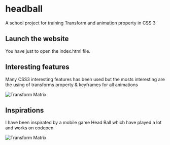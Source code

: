 # headball
A school project for training Transform and animation property in CSS 3 

## Launch the website
You have just to open the index.html file.

## Interesting features
Many CSS3 interesting features has been used but the mosts interesting are the using of transforms property & keyframes for all animations

![Transform Matrix](https://angegoua.github.io/headball/assets/matrix.PNG)

## Inspirations
I have been inspirated by a mobile game Head Ball which have played a lot and works on codepen.

![Transform Matrix](https://angegoua.github.io/headball/assets/headball.jpg)
